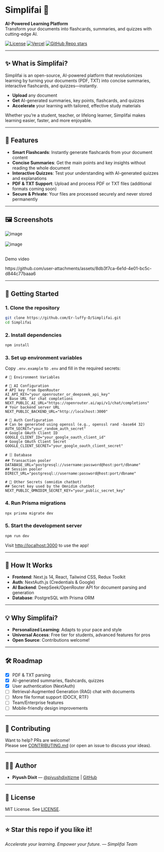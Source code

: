 # Simplifai 🚀

**AI-Powered Learning Platform**  
Transform your documents into flashcards, summaries, and quizzes with cutting-edge AI.

[![License](https://img.shields.io/github/license/Er-luffy-D/Simplifai?style=flat-square)](LICENSE)
[![Vercel](https://img.shields.io/badge/Deploy-Vercel-blue?style=flat-square)](https://simplif-ai-xi.vercel.app/)
[![GitHub Repo stars](https://img.shields.io/github/stars/Er-luffy-D/Simplifai?style=social)](https://github.com/Er-luffy-D/Simplifai/stargazers)

---

## ✨ What is Simplifai?

Simplifai is an open-source, AI-powered platform that revolutionizes learning by turning your documents (PDF, TXT) into concise summaries, interactive flashcards, and quizzes—instantly.

- **Upload** any document
- **Get** AI-generated summaries, key points, flashcards, and quizzes
- **Accelerate** your learning with tailored, effective study materials

Whether you’re a student, teacher, or lifelong learner, Simplifai makes learning easier, faster, and more enjoyable.

---

## 🌟 Features

- **Smart Flashcards**: Instantly generate flashcards from your document content
- **Concise Summaries**: Get the main points and key insights without reading the whole document
- **Interactive Quizzes**: Test your understanding with AI-generated quizzes and explanations
- **PDF & TXT Support**: Upload and process PDF or TXT files (additional formats coming soon)
- **Secure & Private**: Your files are processed securely and never stored permanently

---

## 🖼️ Screenshots
  
![image](https://github.com/user-attachments/assets/0d19e247-b3e2-4720-87ed-5172164a2d65)
<br><br>
![image](https://github.com/user-attachments/assets/06b08719-a6c8-4cd1-9b93-755fe6de6d11)
<br><br>
<p>Demo video </p>
https://github.com/user-attachments/assets/8db3f7ca-6e1d-4e01-bc5c-d844c77baaa6

---

## 🚀 Getting Started

### 1. Clone the repository

```bash
git clone https://github.com/Er-luffy-D/Simplifai.git
cd Simplifai
```

### 2. Install dependencies

```bash
npm install
```

### 3. Set up environment variables

Copy `.env.example` to `.env` and fill in the required secrets:

```env
# 🔧 Environment Variables

# 🔐 AI Configuration
# API key from OpenRouter
AI_API_KEY="your_openrouter_or_deepseek_api_key"  
# Base URL for chat completions
NEXT_PUBLIC_AI_URL="https://openrouter.ai/api/v1/chat/completions" 
# Your backend server URL
NEXT_PUBLIC_BACKEND_URL="http://localhost:3000"

# 🔐 Auth Configuration
# Can be generated using openssl (e.g., openssl rand -base64 32)
AUTH_SECRET="your_random_auth_secret" 
# Google OAuth Client ID
GOOGLE_CLIENT_ID="your_google_oauth_client_id" 
# Google OAuth Client Secret
GOOGLE_CLIENT_SECRET="your_google_oauth_client_secret"

# 🗄️ Database
## Transaction pooler
DATABASE_URL="postgresql://username:password@host:port/dbname" 
## Session pooler
DIRECT_URL="postgresql://username:password@host:port/dbname"    

# 🔑 Other Secrets (omnidim chatbot)
## Secret key used by the Omnidim chatbot
NEXT_PUBLIC_OMNIDIM_SECRET_KEY="your_public_secret_key"  
```

### 4. Run Prisma migrations

```bash
npx prisma migrate dev
```

### 5. Start the development server

```bash
npm run dev
```

Visit [http://localhost:3000](http://localhost:3000) to use the app!

---

## 🤖 How It Works

- **Frontend**: Next.js 14, React, Tailwind CSS, Redux Toolkit
- **Auth**: NextAuth.js (Credentials & Google)
- **AI Backend**: DeepSeek/OpenRouter API for document parsing and generation
- **Database**: PostgreSQL with Prisma ORM

---

## 💡 Why Simplifai?

- **Personalized Learning**: Adapts to your pace and style
- **Universal Access**: Free tier for students, advanced features for pros
- **Open Source**: Contributions welcome!

---

## 🛠️ Roadmap

- [x] PDF & TXT parsing
- [x] AI-generated summaries, flashcards, quizzes
- [x] User authentication (NextAuth)
- [ ] Retrieval-Augmented Generation (RAG) chat with documents
- [ ] More file format support (DOCX, RTF)
- [ ] Team/Enterprise features
- [ ] Mobile-friendly design improvements

---

## 🤝 Contributing

Want to help? PRs are welcome!  
Please see [CONTRIBUTING.md](CONTRIBUTING.md) (or open an issue to discuss your ideas).

---

## 🧑‍💻 Author

- **Piyush Dixit** — [@piyushdixitizme](https://linkedin.com/in/piyushdixitizme) | [GitHub](https://github.com/Er-luffy-D)

---

## 📄 License

MIT License. See [LICENSE](LICENSE).

---

## ⭐️ Star this repo if you like it!

_Accelerate your learning. Empower your future. — Simplifai Team_
